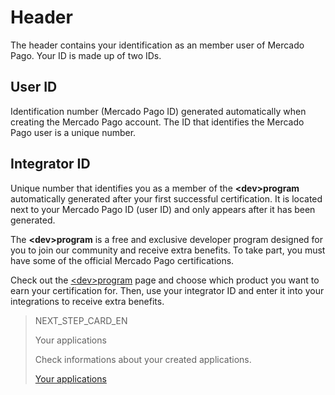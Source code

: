 # Header
 
The header contains your identification as an member user of Mercado Pago. Your ID is made up of two IDs.
 
## User ID
 
Identification number (Mercado Pago ID) generated automatically when creating the Mercado Pago account. The ID that identifies the Mercado Pago user is a unique number.
 
## Integrator ID
 
Unique number that identifies you as a member of the **&lt;dev&gt;program** automatically generated after your first successful certification. It is located next to your Mercado Pago ID (user ID) and only appears after it has been generated.
 
The **&lt;dev&gt;program** is a free and exclusive developer program designed for you to join our community and receive extra benefits. To take part, you must have some of the official Mercado Pago certifications.
 
Check out the [&lt;dev&gt;program](https://www.mercadopago[FAKER][URL][DOMAIN]/developers/en/developer-program) page and choose which product you want to earn your certification for. Then, use your integrator ID and enter it into your integrations to receive extra benefits.

> NEXT_STEP_CARD_EN
>
> Your applications
>
> Check informations about your created applications.
>
> [Your applications](https://www.mercadopago[FAKER][URL][DOMAIN]/developers/en/guides/resources/dashboard/aplications)
